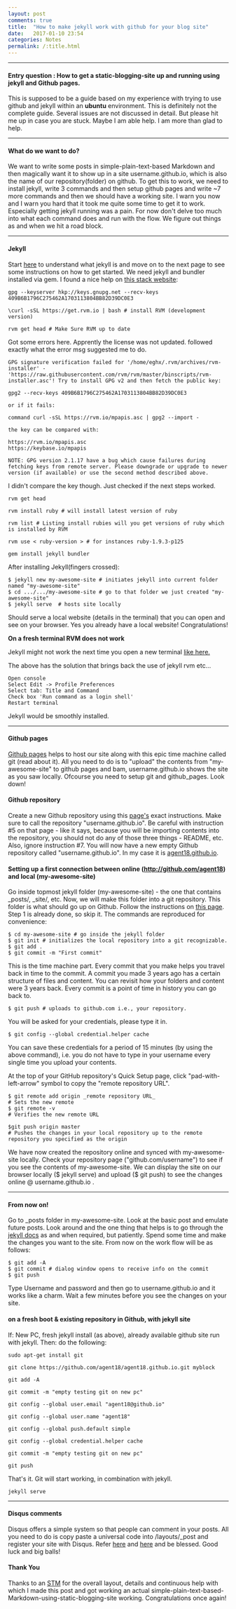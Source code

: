 ```yaml
---
layout: post
comments: true
title:  "How to make jekyll work with github for your blog site"
date:   2017-01-10 23:54
categories: Notes
permalink: /:title.html
---
```

<!-- <img src="/images/git.png" width="200" height="200" /> --> 
---

#### **Entry question** : How to get a static-blogging-site up and running using jekyll and Github pages.
This is supposed to be a guide based on my experience with trying to use github and jekyll within an **ubuntu** environment. This is definitely not the complete guide. Several issues are not discussed in detail. But please hit me up in case you are stuck. Maybe I am able help. I am more than glad to help.

---

#### **What do we want to do?**

We want to write some posts in simple-plain-text-based Markdown and then magically want it to show up in a site username.github.io, which is also the name of our repository(folder) on github. To get this to work, we need to install jekyll, write 3 commands and then setup github pages and write ~7 more commands and then we should have a working site. I warn you now and I warn you hard that it took me quite some time to get it to work. Especially getting jekyll running was a pain. For now don't delve too much into what each command does and run with the flow. We figure out things as and when we hit a road block.

--- 

#### **Jekyll** 
Start [here][jekyll_welcome] to understand what jekyll is and move on to the next
page to see some instructions on how to get started. We need jekyll
and bundler installed via gem. I found a nice help on [this stack
website](https://stackoverflow.com/a/34523631/5986651):

	gpg --keyserver hkp://keys.gnupg.net --recv-keys 409B6B1796C275462A1703113804BB82D39DC0E3

	\curl -sSL https://get.rvm.io | bash # install RVM (development version)

	rvm get head # Make Sure RVM up to date
	
Got some errors here. Apprently the license was not updated. followed
exactly what the error msg suggested me to do. 

	GPG signature verification failed for '/home/eghx/.rvm/archives/rvm-installer' - 'https://raw.githubusercontent.com/rvm/rvm/master/binscripts/rvm-installer.asc'! Try to install GPG v2 and then fetch the public key:

	gpg2 --recv-keys 409B6B1796C275462A1703113804BB82D39DC0E3

	or if it fails:

	command curl -sSL https://rvm.io/mpapis.asc | gpg2 --import -

	the key can be compared with:

	https://rvm.io/mpapis.asc
	https://keybase.io/mpapis

	NOTE: GPG version 2.1.17 have a bug which cause failures during fetching keys from remote server. Please downgrade or upgrade to newer version (if available) or use the second method described above.

I didn't compare the key though. Just checked if the next steps
worked.

	rvm get head
	
	rvm install ruby # will install latest version of ruby

	rvm list # Listing install rubies will you get versions of ruby which is installed by RVM

	rvm use < ruby-version > # for instances ruby-1.9.3-p125
	
	gem install jekyll bundler


After installing Jekyll(fingers crossed):

	$ jekyll new my-awesome-site # initiates jekyll into current folder named "my-awesome-site"	
	$ cd .../.../my-awesome-site # go to that folder we just created "my-awesome-site"
	$ jekyll serve  # hosts site locally

Should serve a local website (details in the terminal) that you can open and see on your browser. Yes you already have a local website! Congratulations!


**On a fresh terminal RVM does not work**

Jekyll might not work the next time you open a new terminal [like here.](https://stackoverflow.com/questions/23963018/rvm-is-not-a-function-selecting-rubies-with-rvm-use-will-not-work?utm_medium=organic&utm_source=google_rich_qa&utm_campaign=google_rich_qa)

The above has the solution that brings back the use of jekyll rvm
etc...

	Open console
	Select Edit -> Profile Preferences
	Select tab: Title and Command
	Check box 'Run command as a login shell'
	Restart terminal

Jekyll would be smoothly installed.

--- 

#### **Github pages**
[Github pages][github_pages] helps to host our site along with this epic time machine called git (read about it). All you need to do is to "upload" the contents from "my-awesome-site" to github pages and bam, username.github.io shows the site as you saw locally. Ofcourse you need to setup git and github_pages. Look down!

#### **Github repository**
Create a new Github repository using this [page's][github_pages] exact instructions. Make sure to call the repository "username.github.io". Be careful with instruction #5 on that page - like it says, because you will be importing contents into the repository, you should not do any of those three things - README, etc. Also, ignore instruction #7. You will now have a new empty Github repository called "username.github.io". In my case it is [agent18.github.io][agent18id].

#### **Setting up a first connection between online (http://github.com/agent18) and local (my-awesome-site)** 

Go inside topmost jekyll folder (my-awesome-site) - the one that contains \_posts/, \_site/, etc. Now, we will make this folder into a git repository. This folder is what should go up on Github. Follow the instructions on [this page][github_add_existing]. Step 1 is already done, so skip it. The commands are reproduced for convenience:

	$ cd my-awesome-site # go inside the jekyll folder
	$ git init # initializes the local repository into a git recognizable.
	$ git add . 
	$ git commit -m "First commit" 
 
This is the time machine part. Every commit that you make helps you travel back in time to the commit. A commit you made 3 years ago has a certain structure of files and content. You can revisit how your folders and content were 3 years back. Every commit is a point of time in history you can go back to.

	$ git push # uploads to github.com i.e., your repository.

You will be asked for your credentials, please type it in.
	
	$ git config --global credential.helper cache

You can save these credentials for a period of 15 minutes (by using the above command), i.e. you do not have to type in your username every single time you upload your contents. 

At the top of your GitHub repository's Quick Setup page, click "pad-with-left-arrow" symbol to copy the "remote repository URL".

	$ git remote add origin _remote repository URL_
	# Sets the new remote
	$ git remote -v
	# Verifies the new remote URL

	$git push origin master
	# Pushes the changes in your local repository up to the remote repository you specified as the origin

We have now created the repository online and synced with my-awesome-site locally. Check your repository page ("github.com/username") to see if you see the contents of my-awesome-site. We can display the site on our browser locally ($ jekyll serve) and upload ($ git push) to see the changes online @ username.github.io .

---

#### **From now on!**
Go to \_posts folder in my-awesome-site. Look at the basic post and emulate future posts. Look around and the one thing that helps is to go through the [jekyll docs][jekyll_usage] as and when required, but patiently. Spend some time and make the changes you want to the site. From now on the work flow will be as follows: 

	$ git add -A
	$ git commit # dialog window opens to receive info on the commit
	$ git push 

Type Username and password and then go to username.github.io and it works like a charm. Wait a few minutes before you see the changes on your site.


#### **on a fresh boot & existing repository in Github, with jekyll site**

If: New PC, fresh jekyll install (as above), already available github site
run with jekyll. Then: do the following:

	sudo apt-get install git

	git clone https://github.com/agent18/agent18.github.io.git myblock
	
	git add -A
	
	git commit -m "empty testing git on new pc"

	git config --global user.email "agent18@github.io"
	
	git config --global user.name "agent18"
	
	git config --global push.default simple
	
	git config --global credential.helper cache

	git commit -m "empty testing git on new pc"
	
	git push

That's it. Git will start working, in combination with jekyll.

	jekyll serve

---

####  **Disqus comments**
Disqus offers a simple system so that people can comment in your posts. All you need to do is copy paste a universal code into /layouts/\_post and register your site with Disqus. Refer [here][jekyll_disqus] and [here][jekyll_disqus_2] and be blessed. Good luck and big balls!

#### **Thank You**

Thanks to an [STM][STM] for the overall layout, details and continuous help with which I made this post and got working an actual simple-plain-text-based-Markdown-using-static-blogging-site working. Congratulations once again! 


[agent18id]: http://agent18.github.io
[github_pages]: https://help.github.com/articles/creating-a-new-repository/ 
[jekyll_welcome]: https://jekyllrb.com/docs/home/
[jekyll_structure]: https://jekyllrb.com/docs/structure/
[github_add_existing]: https://help.github.com/articles/adding-an-existing-project-to-github-using-the-command-line/#platform-linux
[jekyll_usage]: https://jekyllrb.com/docs/usage/
[jekyll_disqus]: https://help.disqus.com/customer/portal/articles/472138-jekyll-installation-instructions
[jekyll_disqus_2]:http://www.perfectlyrandom.org/2014/06/29/adding-disqus-to-your-jekyll-powered-github-pages/
[STM]: http://pradeep90.github.io/
